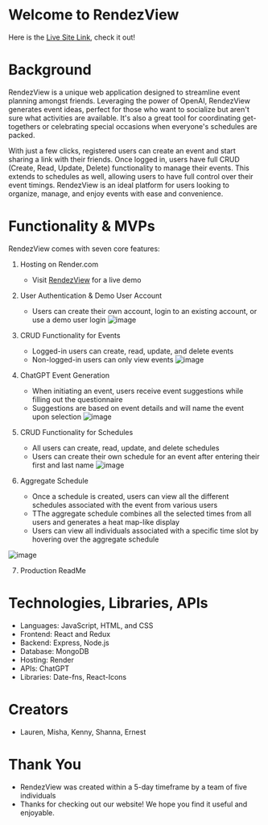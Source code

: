 # Welcome to RendezView

Here is the [Live Site Link](https://smelk.onrender.com/), check it out!

# Background

RendezView is a unique web application designed to streamline event planning amongst friends. Leveraging the power of OpenAI, RendezView generates event ideas, perfect for those who want to socialize but aren't sure what activities are available. It's also a great tool for coordinating get-togethers or celebrating special occasions when everyone's schedules are packed.

With just a few clicks, registered users can create an event and start sharing a link with their friends. Once logged in, users have full CRUD (Create, Read, Update, Delete) functionality to manage their events. This extends to schedules as well, allowing users to have full control over their event timings. RendezView is an ideal platform for users looking to organize, manage, and enjoy events with ease and convenience.

# Functionality & MVPs
RendezView comes with seven core features:

  1. Hosting on Render.com
     - Visit [RendezView](https://smelk.onrender.com/) for a live demo
    
  2. User Authentication & Demo User Account
     - Users can create their own account, login to an existing account, or use a demo user login
![image](https://github.com/kennyvungo/smelk/assets/128562494/58ef6d4d-e335-4890-b266-d29e5dae42f3)

  
  3. CRUD Functionality for Events
     - Logged-in users can create, read, update, and delete events
     - Non-logged-in users can only view events
![image](https://github.com/kennyvungo/smelk/assets/128562494/ce5631ad-5937-48dc-be2b-50509304e833)

  4. ChatGPT Event Generation
     - When initiating an event, users receive event suggestions while filling out the questionnaire
     - Suggestions are based on event details and will name the event upon selection
  ![image](https://github.com/kennyvungo/smelk/assets/128562494/d5997205-5945-4f65-a13e-31eb45bc5188)

  5. CRUD Functionality for Schedules
     - All users can create, read, update, and delete schedules
     - Users can create their own schedule for an event after entering their first and last name
  ![image](https://github.com/kennyvungo/smelk/assets/128562494/02b2c4c8-ea0d-4ef9-87e4-42f00ea7ec67)


  6. Aggregate Schedule
     - Once a schedule is created, users can view all the different schedules associated with the event from various users
     - TThe aggregate schedule combines all the selected times from all users and generates a heat map-like display
     - Users can view all individuals associated with a specific time slot by hovering over the aggregate schedule

  ![image](https://github.com/kennyvungo/smelk/assets/128562494/3453458c-b148-40d5-9123-706b46b8cdd1)

  7. Production ReadMe

# Technologies, Libraries, APIs

- Languages: JavaScript, HTML, and CSS
- Frontend: React and Redux
- Backend: Express, Node.js
- Database: MongoDB
- Hosting: Render
- APIs: ChatGPT
- Libraries: Date-fns, React-Icons 

# Creators
- Lauren, Misha, Kenny, Shanna, Ernest

# Thank You
- RendezView was created within a 5-day timeframe by a team of five individuals
- Thanks for checking out our website! We hope you find it useful and enjoyable.

